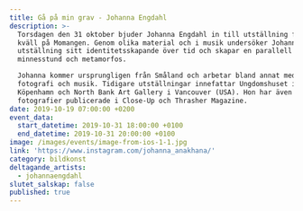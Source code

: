 ```yaml
---
title: Gå på min grav - Johanna Engdahl
description: >-
  Torsdagen den 31 oktober bjuder Johanna Engdahl in till utställning för en
  kväll på Momangen. Genom olika material och i musik undersöker Johanna i denna
  utställning sitt identitetsskapande över tid och skapar en parallell
  minnesstund och metamorfos.

  Johanna kommer ursprungligen från Småland och arbetar bland annat med textil,
  fotografi och musik. Tidigare utställningar innefattar Ungdomshuset i
  Köpenhamn och North Bank Art Gallery i Vancouver (USA). Hon har även haft
  fotografier publicerade i Close-Up och Thrasher Magazine.
date: 2019-10-19 07:00:00 +0200
event_data:
  start_datetime: 2019-10-31 18:00:00 +0100
  end_datetime: 2019-10-31 20:00:00 +0100
image: /images/events/image-from-ios-1-1.jpg
link: 'https://www.instagram.com/johanna_anakhana/'
category: bildkonst
deltagande_artists:
  - johannaengdahl
slutet_salskap: false
published: true
---
```


